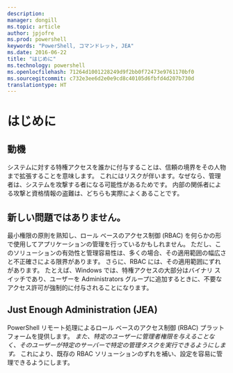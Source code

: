 ```yaml
---
description: 
manager: dongill
ms.topic: article
author: jpjofre
ms.prod: powershell
keywords: "PowerShell, コマンドレット, JEA"
ms.date: 2016-06-22
title: "はじめに"
ms.technology: powershell
ms.openlocfilehash: 71264d1001228249d9f2bb0f72473e9761170bf0
ms.sourcegitcommit: c732e3ee6d2e0e9cd8c40105d6fbfd4d207b730d
translationtype: HT
---
```

# <a name="introduction"></a>はじめに

##  <a name="motivation"></a>**動機**  
システムに対する特権アクセスを誰かに付与することは、信頼の境界をその人物まで拡張することを意味します。
これにはリスクが伴います。なぜなら、管理者は、システムを攻撃する者になる可能性があるためです。
内部の関係者による攻撃と資格情報の盗難は、どちらも実際によくあることです。

##  <a name="not-a-new-problem"></a>**新しい問題ではありません。**  
最小権限の原則を熟知し、ロール ベースのアクセス制御 (RBAC) を何らかの形で使用してアプリケーションの管理を行っているかもしれません。
ただし、このソリューションの有効性と管理容易性は、多くの場合、その適用範囲の幅広さと不正確さによる限界があります。
さらに、RBAC には、その適用範囲にずれがあります。
たとえば、Windows では、特権アクセスの大部分はバイナリ スイッチであり、ユーザーを Administrators グループに追加するときに、不要なアクセス許可が強制的に付与されることになります。

##  <a name="just-enough-administration-jea"></a>**Just Enough Administration (JEA)** 
PowerShell リモート処理によるロール ベースのアクセス制御 (RBAC) プラットフォームを提供します。
*また、特定のユーザーに管理者権限を与えることなく、そのユーザーが特定のサーバーで特定の管理タスクを実行できるようにします。*
これにより、既存の RBAC ソリューションのずれを補い、設定を容易に管理できるようにします。

